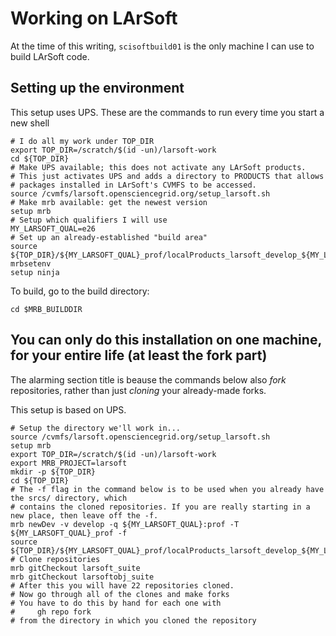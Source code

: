 # Working on LArSoft

At the time of this writing, `scisoftbuild01` is the only machine I can use to build LArSoft code.

## Setting up the environment

This setup uses UPS.
These are the commands to run every time you start a new shell

    # I do all my work under TOP_DIR
    export TOP_DIR=/scratch/$(id -un)/larsoft-work
    cd ${TOP_DIR}
    # Make UPS available; this does not activate any LArSoft products.
    # This just activates UPS and adds a directory to PRODUCTS that allows
    # packages installed in LArSoft's CVMFS to be accessed.
    source /cvmfs/larsoft.opensciencegrid.org/setup_larsoft.sh
    # Make mrb available: get the newest version
    setup mrb
    # Setup which qualifiers I will use
    MY_LARSOFT_QUAL=e26
    # Set up an already-established "build area"
    source ${TOP_DIR}/${MY_LARSOFT_QUAL}_prof/localProducts_larsoft_develop_${MY_LARSOFT_QUAL}_prof/setup
    mrbsetenv
    setup ninja

To build, go to the build directory:

    cd $MRB_BUILDDIR

## You can only do this installation on one machine, for your entire life (at least the fork part)

The alarming section title is beause the commands below also *fork* repositories, rather than just *cloning* your already-made forks.

This setup is based on UPS.

    # Setup the directory we'll work in...
    source /cvmfs/larsoft.opensciencegrid.org/setup_larsoft.sh
    setup mrb
    export TOP_DIR=/scratch/$(id -un)/larsoft-work
    export MRB_PROJECT=larsoft
    mkdir -p ${TOP_DIR}
    cd ${TOP_DIR}
    # The -f flag in the command below is to be used when you already have the srcs/ directory, which
    # contains the cloned repositories. If you are really starting in a new place, then leave off the -f.
    mrb newDev -v develop -q ${MY_LARSOFT_QUAL}:prof -T ${MY_LARSOFT_QUAL}_prof -f
    source ${TOP_DIR}/${MY_LARSOFT_QUAL}_prof/localProducts_larsoft_develop_${MY_LARSOFT_QUAL}_prof/setup
    # Clone repositories
    mrb gitCheckout larsoft_suite
    mrb gitCheckout larsoftobj_suite
    # After this you will have 22 repositories cloned.
    # Now go through all of the clones and make forks
    # You have to do this by hand for each one with
    #     gh repo fork
    # from the directory in which you cloned the repository



